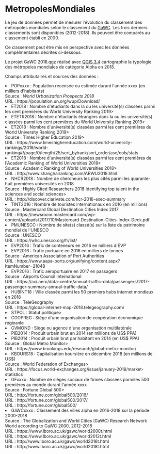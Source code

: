 # MetropolesMondiales

Le jeu de données permet de mesurer l'évolution du classement des métropoles mondiales selon le classement du <a href="https://www.lboro.ac.uk/gawc/group.html">GaWC</a>. Les trois derniers classements sont disponibles (2012-2018). Ils peuvent être comparés au classement établi en 2000.

Ce classement peut être mis en perspective avec les données compélmentaires décrites ci-dessous.

Le projet GaWC 2018.qgz réalisé avec <a href="https://www.qgis.org/en/site/">QGIS 3.4</a> cartographie la typologie des métropoles mondiales de catégorie Alpha en 2018. 

Champs attributaires et sources des données :

<li>POPxxxx : Population recensée ou estimée durant l'année xxxx (en milliers d'habitants)<br>
Source : <i>World Urbanization Prospects 2018</i><br>
URL : https://population.un.org/wup/Download/<br>
<li>ET2018 : Nombre d'étudiants dans la ou les université(s) classées parmi les cent premières du </i>World University Ranking 2019></i><br>
<li>ETETR2018 : Nombre d'étudiants étrangers dans la ou les université(s) classées parmi les cent premières du </i>World University Ranking 2019></i><br>
<li>ET2018 : Nombre d'université(s) classées parmi les cent premières du </i>World University Ranking 2019></i><br>
Source : </i>Times Higher Education 2019></i><br>
URL : https://www.timeshighereducation.com/world-university-rankings/2019/world-ranking#!/page/0/length/25/sort_by/rank/sort_order/asc/cols/stats<br>
<li>ET2018 : Nombre d'université(s) classées parmi les cent premières de l'</i>Academic Ranking of World Universities 2018></i><br>
Source : </i>Academic Ranking of World Universities 2018></i><br>
URL : http://www.shanghairanking.com/ARWU2018.html<br>
<li>NHCR2018 : Nombre de chercheurs les plus cités parmi les quarante-huit premières universités en 2018<br>
Source : </i>Highly Cited Researchers 2018 Identifying top talent in the sciences and social sciences></i><br>
URL : http://discover.clarivate.com/hcr-2018-exec-summary<br>
<li>TINT2016 : Nombre de touristes internationaux en 2016 (en millions)<br>
Source : </i>Mastercard Global Destination Cities Index 2017</i><br>
URL : https://newsroom.mastercard.com/wp-content/uploads/2017/10/Mastercard-Destination-Cities-Index-Deck.pdf<br>
<li>PMUNESCO : Nombre de site(s) classé(s) sur la liste du patrimoine mondial de l'UNESCO</i><br>
Source : UNESCO<br>
URL : https://whc.unesco.org/fr/list/<br>
<li>EVP2016 : Trafic de conteneurs en 2016 en milliers d'EVP</i><br>
<li>EVP2016 : Trafic portuaire en 2016 en milliers de tonnes</i><br>
Source : </i>American Association of Port Authorities</i><br>
URL : https://www.aapa-ports.org/unifying/content.aspx?ItemNumber=21048<br>
<li>EVP2016 : Trafic aéroportuaire en 2017 en passagers</i><br>
Source : </i>Airports Council International</i><br>
URL : https://aci.aero/data-centre/annual-traffic-data/passengers/2017-passenger-summary-annual-traffic-data/<br>
<li>HUBINT18 : Ville classée parmi les 50 premiers hubs internet mondiaux en 2018</i><br>
Source : </i>TeleGeography</i><br>
URL : https://global-internet-map-2018.telegeography.com/<br>
<li>STPOL : Statut politique></i><br>
<li>COOPREG : Siège d'une organisation de coopération économique régioanle<br>
<li>GVMOND : Siège ou agence d'une organisation multilatérale<br>
<li>PIB2014 : Produit urbain brut en 2014 (en millions de US$ PPA)<br>
<li>PIB2014 : Produit urbain brut par habitant en 2014 (en US$ PPA)<br>
Source : </i>Global Metro Monitor></i><br>
URL : https://www.brookings.edu/research/global-metro-monitor/<br>
<li>KBOURS18 : Capitalisation boursière en décembre 2018 (en millions de US$)<br>
Source : </i>World Federation of Exchanges></i><br>
URL : https://focus.world-exchanges.org/issue/january-2019/market-statistics<br>
<li>GFxxxx : Nombre de sièges sociaux de firmes classées parmiles 500 premières au monde durant l'année xxxx<br>
Source : </i>Fortune Global 500></i><br>
URL : http://fortune.com/global500/2016/<br>
URL : http://fortune.com/global500/2017/<br>
URL : http://fortune.com/global500/<br>
<li>GaWCxxxx : Classement des villes alpha en 2016-2018 sur la période 2000-2018<br>
Source : </i>The Globalization and World Cities (GaWC) Research Network World according to GaWC 2000, 2012-2018</i><br>
URL : https://www.lboro.ac.uk/gawc/world2000t.html<br>
URL : https://www.lboro.ac.uk/gawc/world2012t.html<br>
URL : http://www.lboro.ac.uk/gawc/world2016t.html<br>
URL : http://www.lboro.ac.uk/gawc/world2018t.html<br>
